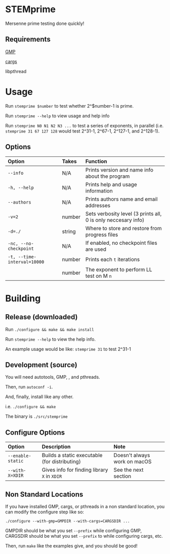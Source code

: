 # STEMprime

Mersenne prime testing done quickly! 

## Requirements 

[GMP](https://gmplib.org/#DOWNLOAD)

[cargs](https://github.com/chemicaldevelopment/cargs)

libpthread


# Usage

Run `stemprime $number` to test whether 2^$number-1 is prime.

Run `stemprime --help` to view usage and help info

Run `stemprime N0 N1 N2 N3 ...` to test a series of exponents, in parallel (i.e. `stemprime 31 67 127 128` would test 2^31-1, 2^67-1, 2^127-1, and 2^128-1).


## Options

| Option | Takes | Function |
|:------------- |:------------- |:----- |
| `--info` | N/A | Prints version and name info about the program |
| `-h, --help` | N/A | Prints help and usage information |
| `--authors` | N/A | Prints authors name and email addresses |
| `-v=2` | number | Sets verbosity level (3 prints all, 0 is only neccesary info) |
| `-d=./` | string | Where to store and restore from progress files |
| `-nc, --no-checkpoint` | N/A | If enabled, no checkpoint files are used |
| `-t, --time-interval=10000` | number | Prints each `t` iterations |
| ` ` | number | The exponent to perform LL test on M `n` |


# Building

## Release (downloaded)

Run `./configure && make && make install`

Run `stemprime --help` to view the help info.

An example usage would be like: `stemprime 31` to test 2^31-1


## Development (source)

You will need autotools, GMP, , and pthreads.

Then, run `autoconf -i`.

And, finally, install like any other.

i.e. `./configure && make`

The binary is `./src/stemprime`

## Configure Options

| Option | Description | Note |
|:------------- |:------------- |:----- |
| `--enable-static` | Builds a static executable (for distributing) | Doesn't always work on macOS |
| `--with-X=XDIR` | Gives info for finding library `X` in `XDIR` | See the next section |


## Non Standard Locations

If you have installed GMP, cargs, or pthreads in a non standard location, you can modify the configure step like so:

`./configure --with-gmp=GMPDIR --with-cargs=CARGSDIR ...`

GMPDIR should be what you set `--prefix` while configuring GMP, CARGSDIR should be what you set `--prefix` to while configuring cargs, etc.

Then, run `make` like the examples give, and you should be good!

